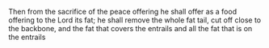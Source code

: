 Then from the sacrifice of the peace offering he shall offer as a food offering to the Lord its fat; he shall remove the whole fat tail, cut off close to the backbone, and the fat that covers the entrails and all the fat that is on the entrails
